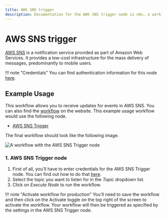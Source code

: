 ```yaml
---
title: AWS SNS trigger
description: Documentation for the AWS SNS trigger node in n8n, a workflow automation platform. Includes details of operations and configuration, and links to examples and credentials information.
---
```


# AWS SNS trigger

[AWS SNS](https://aws.amazon.com/sns/) is a notification service provided as part of Amazon Web Services. It provides a low-cost infrastructure for the mass delivery of messages, predominantly to mobile users.

!!! note "Credentials"
    You can find authentication information for this node [here](/integrations/builtin/credentials/aws/).



## Example Usage

This workflow allows you to receive updates for events in AWS SNS. You can also find the [workflow](https://n8n.io/workflows/509) on the website. This example usage workflow would use the following node.

- [AWS SNS Trigger]()

The final workflow should look like the following image.

![A workflow with the AWS SNS Trigger node](/_images/integrations/builtin/trigger-nodes/awssnstrigger/workflow.png)


### 1. AWS SNS Trigger node

1. First of all, you'll have to enter credentials for the AWS SNS Trigger node. You can find out how to do that [here](/integrations/builtin/credentials/aws/).
2. Select the topic you want to listen for in the *Topic* dropdown list.
3. Click on *Execute Node* to run the workflow.

!!! note "Activate workflow for production"
    You'll need to save the workflow and then click on the Activate toggle on the top right of the screen to activate the workflow. Your workflow will then be triggered as specified by the settings in the AWS SNS Trigger node.


